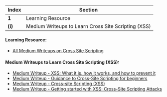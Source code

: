 Index | Section
---   | ---
**1** | Learning Resource
**(i)** | Medium Writeups to Learn Cross Site Scripting (XSS)





#### Learning Resource:

  * [All Medium Writeups on Cross Site Scripting](https://medium.com/tag/cross-site-scripting)


#### Medium Writeups to Learn Cross Site Scripting (XSS): 

  * [Medium Writeup - XSS: What it is, how it works, and how to prevent it](https://medium.com/codelighthouse/xss-what-it-is-how-it-works-and-how-to-prevent-it-454629e3a0da)
  * [Medium Writeup - Guidance to Cross-Site Scripting for beginners](https://medium.com/infosec/guidance-to-cross-site-scripting-for-beginners-i-reflected-xss-591c950b87d7)
  * [Medium Writeup - Cross-site Scripting (XSS)](https://medium.com/@Jscrambler/cross-site-scripting-xss-25ab3dd5d9c0)
  * [Medium Writeup - Getting started with XSS: Cross-Site Scripting Attacks](https://infosecwriteups.com/getting-started-with-xss-cross-site-scripting-attacks-822c82b7cd82)
